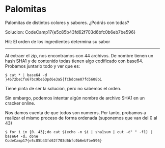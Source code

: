 # Palomitas

Palomitas de distintos colores y sabores. ¿Podrás con todas?

Solucion: CodeCamp17{e5c85b43fd62f703d6bfc0b6eb7be596}

Hit: El orden de los ingredientes determina su sabor

-------------------------------------------------------


Al extraer el zip, nos encontramos con 44 archivos. De nombre tienen un hash SHA1 y de contenido todas tienen algo codificado con base64. Probamos juntarlo todo y ver que es:

```
$ cat * | base64 -d
}4672beCfo67bc9be53pd6e3a5{fCbdcme07fd5608b1
```

Tiene pinta de ser la solucion, pero no sabemos el orden.

Sin embargo, podemos intentar algún nombre de archivo SHA1 en un cracker online.

Nos damos cuenta de que todos son numeros. Por tanto, probamos a realizar el mismo proceso de forma ordenada (suponemos que van del 0 al 43)

```
$ for i in {0..43};do cat $(echo -n $i | sha1sum | cut -d" " -f1) | base64 -d; done
CodeCamp17{e5c85b43fd62f703d6bfc0b6eb7be596}
```

